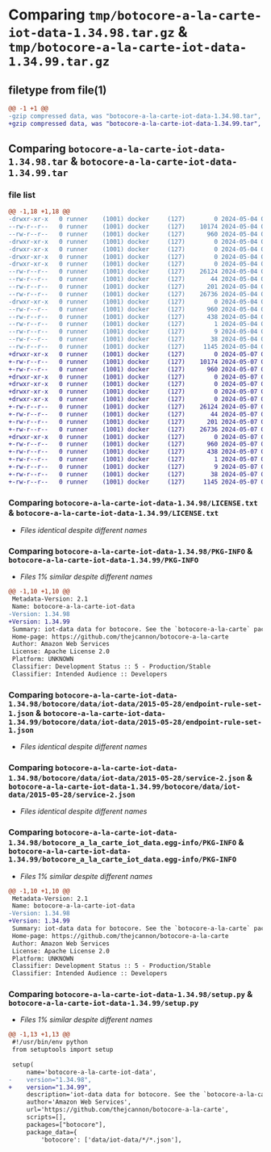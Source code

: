 # Comparing `tmp/botocore-a-la-carte-iot-data-1.34.98.tar.gz` & `tmp/botocore-a-la-carte-iot-data-1.34.99.tar.gz`

## filetype from file(1)

```diff
@@ -1 +1 @@
-gzip compressed data, was "botocore-a-la-carte-iot-data-1.34.98.tar", last modified: Sat May  4 01:01:23 2024, max compression
+gzip compressed data, was "botocore-a-la-carte-iot-data-1.34.99.tar", last modified: Tue May  7 01:02:25 2024, max compression
```

## Comparing `botocore-a-la-carte-iot-data-1.34.98.tar` & `botocore-a-la-carte-iot-data-1.34.99.tar`

### file list

```diff
@@ -1,18 +1,18 @@
-drwxr-xr-x   0 runner    (1001) docker     (127)        0 2024-05-04 01:01:23.794113 botocore-a-la-carte-iot-data-1.34.98/
--rw-r--r--   0 runner    (1001) docker     (127)    10174 2024-05-04 01:01:23.000000 botocore-a-la-carte-iot-data-1.34.98/LICENSE.txt
--rw-r--r--   0 runner    (1001) docker     (127)      960 2024-05-04 01:01:23.794113 botocore-a-la-carte-iot-data-1.34.98/PKG-INFO
-drwxr-xr-x   0 runner    (1001) docker     (127)        0 2024-05-04 01:01:23.794113 botocore-a-la-carte-iot-data-1.34.98/botocore/
-drwxr-xr-x   0 runner    (1001) docker     (127)        0 2024-05-04 01:01:23.794113 botocore-a-la-carte-iot-data-1.34.98/botocore/data/
-drwxr-xr-x   0 runner    (1001) docker     (127)        0 2024-05-04 01:01:23.794113 botocore-a-la-carte-iot-data-1.34.98/botocore/data/iot-data/
-drwxr-xr-x   0 runner    (1001) docker     (127)        0 2024-05-04 01:01:23.794113 botocore-a-la-carte-iot-data-1.34.98/botocore/data/iot-data/2015-05-28/
--rw-r--r--   0 runner    (1001) docker     (127)    26124 2024-05-04 01:01:11.000000 botocore-a-la-carte-iot-data-1.34.98/botocore/data/iot-data/2015-05-28/endpoint-rule-set-1.json
--rw-r--r--   0 runner    (1001) docker     (127)       44 2024-05-04 01:01:11.000000 botocore-a-la-carte-iot-data-1.34.98/botocore/data/iot-data/2015-05-28/examples-1.json
--rw-r--r--   0 runner    (1001) docker     (127)      201 2024-05-04 01:01:11.000000 botocore-a-la-carte-iot-data-1.34.98/botocore/data/iot-data/2015-05-28/paginators-1.json
--rw-r--r--   0 runner    (1001) docker     (127)    26736 2024-05-04 01:01:11.000000 botocore-a-la-carte-iot-data-1.34.98/botocore/data/iot-data/2015-05-28/service-2.json
-drwxr-xr-x   0 runner    (1001) docker     (127)        0 2024-05-04 01:01:23.794113 botocore-a-la-carte-iot-data-1.34.98/botocore_a_la_carte_iot_data.egg-info/
--rw-r--r--   0 runner    (1001) docker     (127)      960 2024-05-04 01:01:23.000000 botocore-a-la-carte-iot-data-1.34.98/botocore_a_la_carte_iot_data.egg-info/PKG-INFO
--rw-r--r--   0 runner    (1001) docker     (127)      438 2024-05-04 01:01:23.000000 botocore-a-la-carte-iot-data-1.34.98/botocore_a_la_carte_iot_data.egg-info/SOURCES.txt
--rw-r--r--   0 runner    (1001) docker     (127)        1 2024-05-04 01:01:23.000000 botocore-a-la-carte-iot-data-1.34.98/botocore_a_la_carte_iot_data.egg-info/dependency_links.txt
--rw-r--r--   0 runner    (1001) docker     (127)        9 2024-05-04 01:01:23.000000 botocore-a-la-carte-iot-data-1.34.98/botocore_a_la_carte_iot_data.egg-info/top_level.txt
--rw-r--r--   0 runner    (1001) docker     (127)       38 2024-05-04 01:01:23.794113 botocore-a-la-carte-iot-data-1.34.98/setup.cfg
--rw-r--r--   0 runner    (1001) docker     (127)     1145 2024-05-04 01:01:23.000000 botocore-a-la-carte-iot-data-1.34.98/setup.py
+drwxr-xr-x   0 runner    (1001) docker     (127)        0 2024-05-07 01:02:25.800099 botocore-a-la-carte-iot-data-1.34.99/
+-rw-r--r--   0 runner    (1001) docker     (127)    10174 2024-05-07 01:02:25.000000 botocore-a-la-carte-iot-data-1.34.99/LICENSE.txt
+-rw-r--r--   0 runner    (1001) docker     (127)      960 2024-05-07 01:02:25.800099 botocore-a-la-carte-iot-data-1.34.99/PKG-INFO
+drwxr-xr-x   0 runner    (1001) docker     (127)        0 2024-05-07 01:02:25.796099 botocore-a-la-carte-iot-data-1.34.99/botocore/
+drwxr-xr-x   0 runner    (1001) docker     (127)        0 2024-05-07 01:02:25.796099 botocore-a-la-carte-iot-data-1.34.99/botocore/data/
+drwxr-xr-x   0 runner    (1001) docker     (127)        0 2024-05-07 01:02:25.796099 botocore-a-la-carte-iot-data-1.34.99/botocore/data/iot-data/
+drwxr-xr-x   0 runner    (1001) docker     (127)        0 2024-05-07 01:02:25.800099 botocore-a-la-carte-iot-data-1.34.99/botocore/data/iot-data/2015-05-28/
+-rw-r--r--   0 runner    (1001) docker     (127)    26124 2024-05-07 01:02:10.000000 botocore-a-la-carte-iot-data-1.34.99/botocore/data/iot-data/2015-05-28/endpoint-rule-set-1.json
+-rw-r--r--   0 runner    (1001) docker     (127)       44 2024-05-07 01:02:10.000000 botocore-a-la-carte-iot-data-1.34.99/botocore/data/iot-data/2015-05-28/examples-1.json
+-rw-r--r--   0 runner    (1001) docker     (127)      201 2024-05-07 01:02:10.000000 botocore-a-la-carte-iot-data-1.34.99/botocore/data/iot-data/2015-05-28/paginators-1.json
+-rw-r--r--   0 runner    (1001) docker     (127)    26736 2024-05-07 01:02:10.000000 botocore-a-la-carte-iot-data-1.34.99/botocore/data/iot-data/2015-05-28/service-2.json
+drwxr-xr-x   0 runner    (1001) docker     (127)        0 2024-05-07 01:02:25.800099 botocore-a-la-carte-iot-data-1.34.99/botocore_a_la_carte_iot_data.egg-info/
+-rw-r--r--   0 runner    (1001) docker     (127)      960 2024-05-07 01:02:25.000000 botocore-a-la-carte-iot-data-1.34.99/botocore_a_la_carte_iot_data.egg-info/PKG-INFO
+-rw-r--r--   0 runner    (1001) docker     (127)      438 2024-05-07 01:02:25.000000 botocore-a-la-carte-iot-data-1.34.99/botocore_a_la_carte_iot_data.egg-info/SOURCES.txt
+-rw-r--r--   0 runner    (1001) docker     (127)        1 2024-05-07 01:02:25.000000 botocore-a-la-carte-iot-data-1.34.99/botocore_a_la_carte_iot_data.egg-info/dependency_links.txt
+-rw-r--r--   0 runner    (1001) docker     (127)        9 2024-05-07 01:02:25.000000 botocore-a-la-carte-iot-data-1.34.99/botocore_a_la_carte_iot_data.egg-info/top_level.txt
+-rw-r--r--   0 runner    (1001) docker     (127)       38 2024-05-07 01:02:25.800099 botocore-a-la-carte-iot-data-1.34.99/setup.cfg
+-rw-r--r--   0 runner    (1001) docker     (127)     1145 2024-05-07 01:02:25.000000 botocore-a-la-carte-iot-data-1.34.99/setup.py
```

### Comparing `botocore-a-la-carte-iot-data-1.34.98/LICENSE.txt` & `botocore-a-la-carte-iot-data-1.34.99/LICENSE.txt`

 * *Files identical despite different names*

### Comparing `botocore-a-la-carte-iot-data-1.34.98/PKG-INFO` & `botocore-a-la-carte-iot-data-1.34.99/PKG-INFO`

 * *Files 1% similar despite different names*

```diff
@@ -1,10 +1,10 @@
 Metadata-Version: 2.1
 Name: botocore-a-la-carte-iot-data
-Version: 1.34.98
+Version: 1.34.99
 Summary: iot-data data for botocore. See the `botocore-a-la-carte` package for more info.
 Home-page: https://github.com/thejcannon/botocore-a-la-carte
 Author: Amazon Web Services
 License: Apache License 2.0
 Platform: UNKNOWN
 Classifier: Development Status :: 5 - Production/Stable
 Classifier: Intended Audience :: Developers
```

### Comparing `botocore-a-la-carte-iot-data-1.34.98/botocore/data/iot-data/2015-05-28/endpoint-rule-set-1.json` & `botocore-a-la-carte-iot-data-1.34.99/botocore/data/iot-data/2015-05-28/endpoint-rule-set-1.json`

 * *Files identical despite different names*

### Comparing `botocore-a-la-carte-iot-data-1.34.98/botocore/data/iot-data/2015-05-28/service-2.json` & `botocore-a-la-carte-iot-data-1.34.99/botocore/data/iot-data/2015-05-28/service-2.json`

 * *Files identical despite different names*

### Comparing `botocore-a-la-carte-iot-data-1.34.98/botocore_a_la_carte_iot_data.egg-info/PKG-INFO` & `botocore-a-la-carte-iot-data-1.34.99/botocore_a_la_carte_iot_data.egg-info/PKG-INFO`

 * *Files 1% similar despite different names*

```diff
@@ -1,10 +1,10 @@
 Metadata-Version: 2.1
 Name: botocore-a-la-carte-iot-data
-Version: 1.34.98
+Version: 1.34.99
 Summary: iot-data data for botocore. See the `botocore-a-la-carte` package for more info.
 Home-page: https://github.com/thejcannon/botocore-a-la-carte
 Author: Amazon Web Services
 License: Apache License 2.0
 Platform: UNKNOWN
 Classifier: Development Status :: 5 - Production/Stable
 Classifier: Intended Audience :: Developers
```

### Comparing `botocore-a-la-carte-iot-data-1.34.98/setup.py` & `botocore-a-la-carte-iot-data-1.34.99/setup.py`

 * *Files 1% similar despite different names*

```diff
@@ -1,13 +1,13 @@
 #!/usr/bin/env python
 from setuptools import setup
 
 setup(
     name='botocore-a-la-carte-iot-data',
-    version="1.34.98",
+    version="1.34.99",
     description='iot-data data for botocore. See the `botocore-a-la-carte` package for more info.',
     author='Amazon Web Services',
     url='https://github.com/thejcannon/botocore-a-la-carte',
     scripts=[],
     packages=["botocore"],
     package_data={
         'botocore': ['data/iot-data/*/*.json'],
```


